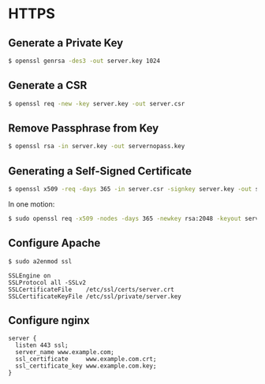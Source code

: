 # HTTPS

## Generate a Private Key

```sh
$ openssl genrsa -des3 -out server.key 1024
```

## Generate a CSR

```sh
$ openssl req -new -key server.key -out server.csr
```

## Remove Passphrase from Key

```sh
$ openssl rsa -in server.key -out servernopass.key
```

## Generating a Self-Signed Certificate

```sh
$ openssl x509 -req -days 365 -in server.csr -signkey server.key -out server.crt
```

In one motion:
```sh
$ sudo openssl req -x509 -nodes -days 365 -newkey rsa:2048 -keyout server.key -out server.crt
```

## Configure Apache

```sh
$ sudo a2enmod ssl
```

```
SSLEngine on
SSLProtocol all -SSLv2
SSLCertificateFile    /etc/ssl/certs/server.crt
SSLCertificateKeyFile /etc/ssl/private/server.key
```

## Configure nginx

```
server {
  listen 443 ssl;
  server_name www.example.com;
  ssl_certificate     www.example.com.crt;
  ssl_certificate_key www.example.com.key;
}
```

